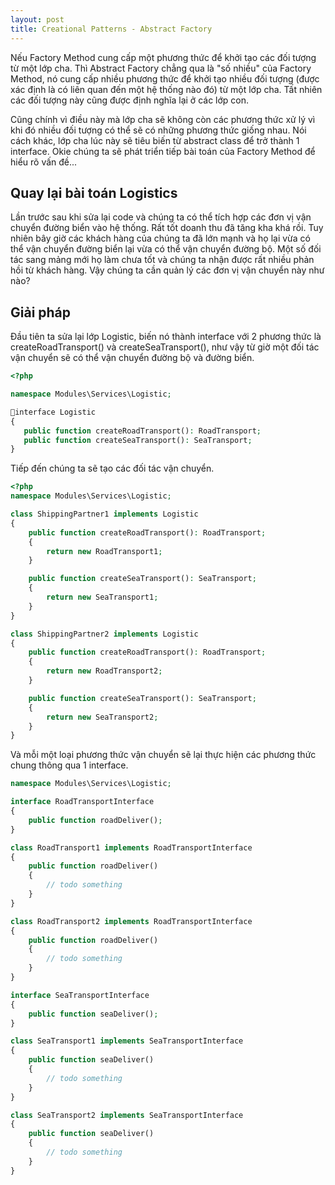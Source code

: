 ```yaml
---
layout: post
title: Creational Patterns - Abstract Factory
---
```


Nếu Factory Method cung cấp một phương thức để khởi tạo các đối tượng từ một lớp cha. Thì Abstract Factory chẳng qua là "số nhiều" của Factory Method, nó cung cấp nhiều phương thức để khởi tạo nhiều đối tượng (được xác định là có liên quan đến một hệ thống nào đó) từ một lớp cha. Tất nhiên các đối tượng này cũng được định nghĩa lại ở các lớp con. 

Cũng chính vì điều này mà lớp cha sẽ không còn các phương thức xử lý vì khi đó nhiều đối tượng có thể sẽ có những phương thức giống nhau. Nói cách khác, lớp cha lúc này sẽ tiêu biến từ abstract class để trở thành 1 interface. Okie chúng ta sẽ phát triển tiếp bài toán của Factory Method để hiểu rõ vấn đề...

Quay lại bài toán Logistics
-------------

Lần trước sau khi sửa lại code và chúng ta có thể tích hợp các đơn vị vận chuyển đường biển vào hệ thống. Rất tốt doanh thu đã tăng kha khá rồi. Tuy nhiên bây giờ các khách hàng của chúng ta đã lớn mạnh và họ lại vừa có thể vận chuyển đường biển lại vừa có thể vận chuyển đường bộ. Một số đối tác sang mảng mới họ làm chưa tốt và chúng ta nhận được rất nhiều phản hồi từ khách hàng. Vậy chúng ta cần quản lý các đơn vị vận chuyển này như nào?

Giải pháp
------------

Đầu tiên ta sửa lại lớp Logistic, biến nó thành interface với 2 phương thức là createRoadTransport() và createSeaTransport(), như vậy từ giờ một đối tác vận chuyển sẽ có thể vận chuyển đường bộ và đường biển.

```php
<?php

namespace Modules\Services\Logistic;

interface Logistic
{
   public function createRoadTransport(): RoadTransport;
   public function createSeaTransport(): SeaTransport;
}
```

Tiếp đến chúng ta sẽ tạo các đối tác vận chuyển.

```php
<?php
namespace Modules\Services\Logistic;

class ShippingPartner1 implements Logistic
{
    public function createRoadTransport(): RoadTransport;
    {
        return new RoadTransport1;
    }

    public function createSeaTransport(): SeaTransport;
    {
        return new SeaTransport1;
    }
}

class ShippingPartner2 implements Logistic
{
    public function createRoadTransport(): RoadTransport;
    {
        return new RoadTransport2;
    }

    public function createSeaTransport(): SeaTransport;
    {
        return new SeaTransport2;
    }
}
```
Và mỗi một loại phương thức vận chuyển sẽ lại thực hiện các phương thức chung thông qua 1 interface.

```php
namespace Modules\Services\Logistic;

interface RoadTransportInterface
{
    public function roadDeliver();
}

class RoadTransport1 implements RoadTransportInterface
{
    public function roadDeliver()
    {
        // todo something
    }
}

class RoadTransport2 implements RoadTransportInterface
{
    public function roadDeliver()
    {
        // todo something
    }
} 

interface SeaTransportInterface
{
    public function seaDeliver();
}

class SeaTransport1 implements SeaTransportInterface
{
    public function seaDeliver()
    {
        // todo something
    }
}

class SeaTransport2 implements SeaTransportInterface
{
    public function seaDeliver()
    {
        // todo something
    }
} 

```
